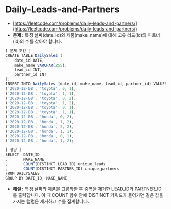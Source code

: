 # **Daily-Leads-and-Partners**

- [https://leetcode.com/problems/daily-leads-and-partners/](https://leetcode.com/problems/daily-leads-and-partners/)
- **문제 :** 특정 날짜(date_id)와 제품(make_name)에 대해 고유 리드(id)와 파트너(id)의 수를 찾아야 합니다.

```jsx
[ 문제 조건 ]
CREATE TABLE DailySales (
    date_id DATE,
    make_name VARCHAR(255),
    lead_id INT,
    partner_id INT
);
INSERT INTO DailySales (date_id, make_name, lead_id, partner_id) VALUES
('2020-12-08', 'toyota', 0, 1),
('2020-12-08', 'toyota', 1, 1),
('2020-12-08', 'toyota', 0, 2),
('2020-12-08', 'toyota', 1, 2),
('2020-12-08', 'toyota', 0, 1),
('2020-12-08', 'toyota', 1, 1),
('2020-12-08', 'honda', 0, 2),
('2020-12-08', 'honda', 1, 2),
('2020-12-08', 'honda', 2, 2),
('2020-12-08', 'honda', 1, 1),
('2020-12-08', 'honda', 0, 1),
('2020-12-08', 'honda', 1, 2);
```

```jsx
[ 정답 ]
SELECT  DATE_ID
,       MAKE_NAME
,       COUNT(DISTINCT LEAD_ID) unique_leads
,       COUNT(DISTINCT PARTNER_ID) unique_partners
FROM DAILYSALES
GROUP BY DATE_ID, MAKE_NAME
```

- **해설 :** 특정 날짜와 제품을 그룹화한 후 중복을 제거한 LEAD_ID와 PARTNER_ID를 출력합니다. 이 때 COUNT 함수 안에 DISTINCT 키워드가 들어가면 같은 값을 가지는 컬럼은 제거하고 수를 집계합니다.
